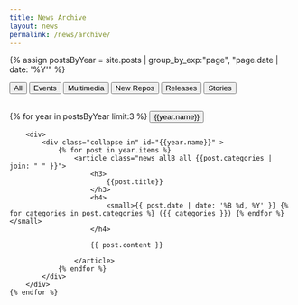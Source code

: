 ```yaml
---
title: News Archive
layout: news
permalink: /news/archive/
---
```

{% assign postsByYear = site.posts | group_by_exp:"page", "page.date | date: '%Y'" %}

<div class="filterBtnGroup btn-group" role="group" style="margin-bottom: 30px;">
    <button type="button" class="btn" id="allB">All</button>
    <button type="button" class="btn" id="event">Events</button>
    <button type="button" class="btn" id="multimedia">Multimedia</button>
    <button type="button" class="btn" id="new-repo">New Repos</button>
    <button type="button" class="btn" id="release">Releases</button>
    <button type="button" class="btn" id="story">Stories</button>
  </div>

<div>
   {% for year in postsByYear limit:3 %}
        <button type="button" class="btn" data-toggle="collapse" data-target="#{{year.name}}" aria-expanded="true" aria-controls="{{year.name}}"> {{year.name}} <i class= "fa fa-caret-down"></i></button>

        <div>
            <div class="collapse in" id="{{year.name}}" >
                {% for post in year.items %}
                    <article class="news allB all {{post.categories | join: " " }}">
                        <h3>
                            {{post.title}}
                        </h3>
                        <h4>
                            <small>{{ post.date | date: '%B %d, %Y' }} {% for categories in post.categories %} ({{ categories }}) {% endfor %}</small>
                        </h4>

                        {{ post.content }}
                        
                    </article>
                {% endfor %}
            </div>
        </div>
    {% endfor %}
</div>
